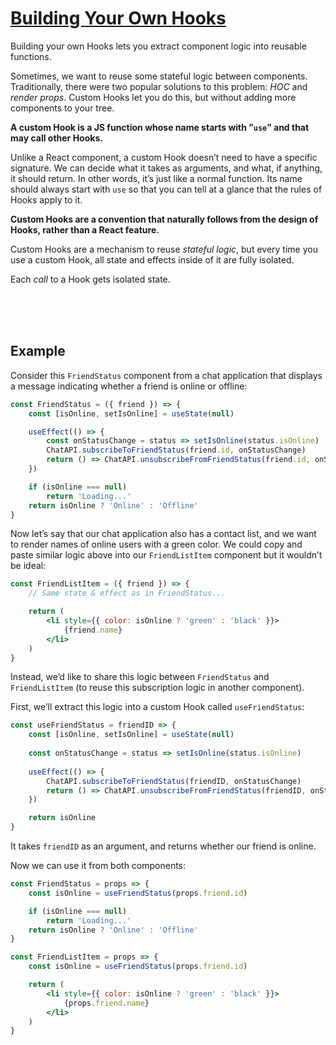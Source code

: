 # [Building Your Own Hooks](https://reactjs.org/docs/hooks-custom.html)

Building your own Hooks lets you extract component logic into reusable functions.

Sometimes, we want to reuse some stateful logic between components. Traditionally, there were two popular solutions to this problem: *HOC* and *render props*. Custom Hooks let you do this, but without adding more components to your tree.

**A custom Hook is a JS function whose name starts with ”`use`” and that may call other Hooks.**

Unlike a React component, a custom Hook doesn’t need to have a specific signature. We can decide what it takes as arguments, and what, if anything, it should return. In other words, it’s just like a normal function. Its name should always start with `use` so that you can tell at a glance that the rules of Hooks apply to it.

**Custom Hooks are a convention that naturally follows from the design of Hooks, rather than a React feature.**

Custom Hooks are a mechanism to reuse *stateful logic*, but every time you use a custom Hook, all state and effects inside of it are fully isolated.

Each *call* to a Hook gets isolated state.



<br />
<br />
<br />



## Example

Consider this `FriendStatus` component from a chat application that displays a message indicating whether a friend is online or offline:

```jsx
const FriendStatus = ({ friend }) => {
    const [isOnline, setIsOnline] = useState(null)

    useEffect(() => {
        const onStatusChange = status => setIsOnline(status.isOnline)
        ChatAPI.subscribeToFriendStatus(friend.id, onStatusChange)
        return () => ChatAPI.unsubscribeFromFriendStatus(friend.id, onStatusChange)
    })

    if (isOnline === null)
        return 'Loading...'
    return isOnline ? 'Online' : 'Offline'
}
```

Now let’s say that our chat application also has a contact list, and we want to render names of online users with a green color. We could copy and paste similar logic above into our `FriendListItem` component but it wouldn’t be ideal:

```jsx
const FriendListItem = ({ friend }) => {
    // Same state & effect as in FriendStatus...

    return (
        <li style={{ color: isOnline ? 'green' : 'black' }}>
            {friend.name}
        </li>
    )
}
```

Instead, we’d like to share this logic between `FriendStatus` and `FriendListItem` (to reuse this subscription logic in another component).

First, we’ll extract this logic into a custom Hook called `useFriendStatus`:

```jsx
const useFriendStatus = friendID => {
    const [isOnline, setIsOnline] = useState(null)
    
    const onStatusChange = status => setIsOnline(status.isOnline)
    
    useEffect(() => {
        ChatAPI.subscribeToFriendStatus(friendID, onStatusChange)
        return () => ChatAPI.unsubscribeFromFriendStatus(friendID, onStatusChange)
    })

    return isOnline
}
```

It takes `friendID` as an argument, and returns whether our friend is online.

Now we can use it from both components:

```jsx
const FriendStatus = props => {
    const isOnline = useFriendStatus(props.friend.id)

    if (isOnline === null)
        return 'Loading...'
    return isOnline ? 'Online' : 'Offline'
}

const FriendListItem = props => {
    const isOnline = useFriendStatus(props.friend.id)

    return (
        <li style={{ color: isOnline ? 'green' : 'black' }}>
            {props.friend.name}
        </li>
    )
}
```

